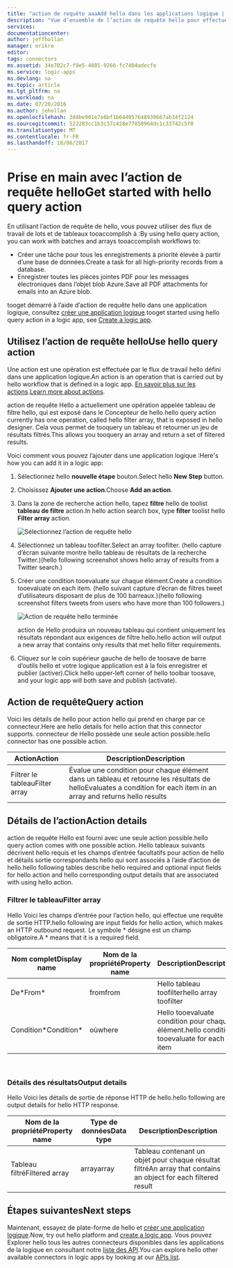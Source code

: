 ```yaml
---
title: "action de requête aaaAdd hello dans les applications logique | Documents Microsoft"
description: "Vue d’ensemble de l’action de requête hello pour effectuer des actions comme tableau de filtre."
services: 
documentationcenter: 
author: jeffhollan
manager: erikre
editor: 
tags: connectors
ms.assetid: 34e702c7-f9e5-4885-9266-fc7404adecfe
ms.service: logic-apps
ms.devlang: na
ms.topic: article
ms.tgt_pltfrm: na
ms.workload: na
ms.date: 07/20/2016
ms.author: jehollan
ms.openlocfilehash: 3d4be901e7e6bf1b644057648930667ab34f2124
ms.sourcegitcommit: 523283cc1b3c37c428e77850964dc1c33742c5f0
ms.translationtype: MT
ms.contentlocale: fr-FR
ms.lasthandoff: 10/06/2017
---
```

# <a name="get-started-with-hello-query-action"></a><span data-ttu-id="f564e-103">Prise en main avec l’action de requête hello</span><span class="sxs-lookup"><span data-stu-id="f564e-103">Get started with hello query action</span></span>
<span data-ttu-id="f564e-104">En utilisant l’action de requête de hello, vous pouvez utiliser des flux de travail de lots et de tableaux tooaccomplish à :</span><span class="sxs-lookup"><span data-stu-id="f564e-104">By using hello query action, you can work with batches and arrays tooaccomplish workflows to:</span></span>

* <span data-ttu-id="f564e-105">Créer une tâche pour tous les enregistrements à priorité élevée à partir d’une base de données.</span><span class="sxs-lookup"><span data-stu-id="f564e-105">Create a task for all high-priority records from a database.</span></span>
* <span data-ttu-id="f564e-106">Enregistrer toutes les pièces jointes PDF pour les messages électroniques dans l’objet blob Azure.</span><span class="sxs-lookup"><span data-stu-id="f564e-106">Save all PDF attachments for emails into an Azure blob.</span></span>

<span data-ttu-id="f564e-107">tooget démarré à l’aide d’action de requête hello dans une application logique, consultez [créer une application logique](../logic-apps/logic-apps-create-a-logic-app.md).</span><span class="sxs-lookup"><span data-stu-id="f564e-107">tooget started using hello query action in a logic app, see [Create a logic app](../logic-apps/logic-apps-create-a-logic-app.md).</span></span>

## <a name="use-hello-query-action"></a><span data-ttu-id="f564e-108">Utilisez l’action de requête hello</span><span class="sxs-lookup"><span data-stu-id="f564e-108">Use hello query action</span></span>
<span data-ttu-id="f564e-109">Une action est une opération est effectuée par le flux de travail hello défini dans une application logique.</span><span class="sxs-lookup"><span data-stu-id="f564e-109">An action is an operation that is carried out by hello workflow that is defined in a logic app.</span></span> <span data-ttu-id="f564e-110">[En savoir plus sur les actions](connectors-overview.md).</span><span class="sxs-lookup"><span data-stu-id="f564e-110">[Learn more about actions](connectors-overview.md).</span></span>  

<span data-ttu-id="f564e-111">action de requête Hello a actuellement une opération appelée tableau de filtre hello, qui est exposé dans le Concepteur de hello.</span><span class="sxs-lookup"><span data-stu-id="f564e-111">hello query action currently has one operation, called hello filter array, that is exposed in hello designer.</span></span> <span data-ttu-id="f564e-112">Cela vous permet de tooquery un tableau et retourner un jeu de résultats filtrés.</span><span class="sxs-lookup"><span data-stu-id="f564e-112">This allows you tooquery an array and return a set of filtered results.</span></span>

<span data-ttu-id="f564e-113">Voici comment vous pouvez l’ajouter dans une application logique :</span><span class="sxs-lookup"><span data-stu-id="f564e-113">Here's how you can add it in a logic app:</span></span>

1. <span data-ttu-id="f564e-114">Sélectionnez hello **nouvelle étape** bouton.</span><span class="sxs-lookup"><span data-stu-id="f564e-114">Select hello **New Step** button.</span></span>
2. <span data-ttu-id="f564e-115">Choisissez **Ajouter une action**.</span><span class="sxs-lookup"><span data-stu-id="f564e-115">Choose **Add an action**.</span></span>
3. <span data-ttu-id="f564e-116">Dans la zone de recherche action hello, tapez **filtre** hello de toolist **tableau de filtre** action.</span><span class="sxs-lookup"><span data-stu-id="f564e-116">In hello action search box, type **filter** toolist hello **Filter array** action.</span></span>
   
    ![Sélectionnez l’action de requête hello](./media/connectors-native-query/using-action-1.png)
4. <span data-ttu-id="f564e-118">Sélectionnez un tableau toofilter.</span><span class="sxs-lookup"><span data-stu-id="f564e-118">Select an array toofilter.</span></span> <span data-ttu-id="f564e-119">(hello capture d’écran suivante montre hello tableau de résultats de la recherche Twitter.)</span><span class="sxs-lookup"><span data-stu-id="f564e-119">(hello following screenshot shows hello array of results from a Twitter search.)</span></span>
5. <span data-ttu-id="f564e-120">Créer une condition tooevaluate sur chaque élément.</span><span class="sxs-lookup"><span data-stu-id="f564e-120">Create a condition tooevaluate on each item.</span></span> <span data-ttu-id="f564e-121">(hello suivant capture d’écran de filtres tweet d’utilisateurs disposant de plus de 100 barreaux.)</span><span class="sxs-lookup"><span data-stu-id="f564e-121">(hello following screenshot filters tweets from users who have more than 100 followers.)</span></span>
   
    ![Action de requête hello terminée](./media/connectors-native-query/using-action-2.png)
   
    <span data-ttu-id="f564e-123">action de Hello produira un nouveau tableau qui contient uniquement les résultats répondant aux exigences de filtre hello.</span><span class="sxs-lookup"><span data-stu-id="f564e-123">hello action will output a new array that contains only results that met hello filter requirements.</span></span>
6. <span data-ttu-id="f564e-124">Cliquez sur le coin supérieur gauche de hello de toosave de barre d’outils hello et votre logique application est à la fois enregistrer et publier (activer).</span><span class="sxs-lookup"><span data-stu-id="f564e-124">Click hello upper-left corner of hello toolbar toosave, and your logic app will both save and publish (activate).</span></span>

## <a name="query-action"></a><span data-ttu-id="f564e-125">Action de requête</span><span class="sxs-lookup"><span data-stu-id="f564e-125">Query action</span></span>
<span data-ttu-id="f564e-126">Voici les détails de hello pour action hello qui prend en charge par ce connecteur.</span><span class="sxs-lookup"><span data-stu-id="f564e-126">Here are hello details for hello action that this connector supports.</span></span> <span data-ttu-id="f564e-127">connecteur de Hello possède une seule action possible.</span><span class="sxs-lookup"><span data-stu-id="f564e-127">hello connector has one possible action.</span></span>

| <span data-ttu-id="f564e-128">Action</span><span class="sxs-lookup"><span data-stu-id="f564e-128">Action</span></span> | <span data-ttu-id="f564e-129">Description</span><span class="sxs-lookup"><span data-stu-id="f564e-129">Description</span></span> |
| --- | --- |
| <span data-ttu-id="f564e-130">Filtrer le tableau</span><span class="sxs-lookup"><span data-stu-id="f564e-130">Filter array</span></span> |<span data-ttu-id="f564e-131">Évalue une condition pour chaque élément dans un tableau et retourne les résultats de hello</span><span class="sxs-lookup"><span data-stu-id="f564e-131">Evaluates a condition for each item in an array and returns hello results</span></span> |

## <a name="action-details"></a><span data-ttu-id="f564e-132">Détails de l’action</span><span class="sxs-lookup"><span data-stu-id="f564e-132">Action details</span></span>
<span data-ttu-id="f564e-133">action de requête Hello est fourni avec une seule action possible.</span><span class="sxs-lookup"><span data-stu-id="f564e-133">hello query action comes with one possible action.</span></span> <span data-ttu-id="f564e-134">Hello tableaux suivants décrivent hello requis et les champs d’entrée facultatifs pour action de hello et détails sortie correspondants hello qui sont associés à l’aide d’action de hello.</span><span class="sxs-lookup"><span data-stu-id="f564e-134">hello following tables describe hello required and optional input fields for hello action and hello corresponding output details that are associated with using hello action.</span></span>

### <a name="filter-array"></a><span data-ttu-id="f564e-135">Filtrer le tableau</span><span class="sxs-lookup"><span data-stu-id="f564e-135">Filter array</span></span>
<span data-ttu-id="f564e-136">Hello Voici les champs d’entrée pour l’action hello, qui effectue une requête de sortie HTTP.</span><span class="sxs-lookup"><span data-stu-id="f564e-136">hello following are input fields for hello action, which makes an HTTP outbound request.</span></span>
<span data-ttu-id="f564e-137">Le symbole * désigne est un champ obligatoire.</span><span class="sxs-lookup"><span data-stu-id="f564e-137">A * means that it is a required field.</span></span>

| <span data-ttu-id="f564e-138">Nom complet</span><span class="sxs-lookup"><span data-stu-id="f564e-138">Display name</span></span> | <span data-ttu-id="f564e-139">Nom de la propriété</span><span class="sxs-lookup"><span data-stu-id="f564e-139">Property name</span></span> | <span data-ttu-id="f564e-140">Description</span><span class="sxs-lookup"><span data-stu-id="f564e-140">Description</span></span> |
| --- | --- | --- |
| <span data-ttu-id="f564e-141">De*</span><span class="sxs-lookup"><span data-stu-id="f564e-141">From*</span></span> |<span data-ttu-id="f564e-142">from</span><span class="sxs-lookup"><span data-stu-id="f564e-142">from</span></span> |<span data-ttu-id="f564e-143">Hello tableau toofilter</span><span class="sxs-lookup"><span data-stu-id="f564e-143">hello array toofilter</span></span> |
| <span data-ttu-id="f564e-144">Condition*</span><span class="sxs-lookup"><span data-stu-id="f564e-144">Condition*</span></span> |<span data-ttu-id="f564e-145">où</span><span class="sxs-lookup"><span data-stu-id="f564e-145">where</span></span> |<span data-ttu-id="f564e-146">Hello tooevaluate condition pour chaque élément.</span><span class="sxs-lookup"><span data-stu-id="f564e-146">hello condition tooevaluate for each item</span></span> |

<br>

### <a name="output-details"></a><span data-ttu-id="f564e-147">Détails des résultats</span><span class="sxs-lookup"><span data-stu-id="f564e-147">Output details</span></span>
<span data-ttu-id="f564e-148">Hello Voici les détails de sortie de réponse HTTP de hello.</span><span class="sxs-lookup"><span data-stu-id="f564e-148">hello following are output details for hello HTTP response.</span></span>

| <span data-ttu-id="f564e-149">Nom de la propriété</span><span class="sxs-lookup"><span data-stu-id="f564e-149">Property name</span></span> | <span data-ttu-id="f564e-150">Type de données</span><span class="sxs-lookup"><span data-stu-id="f564e-150">Data type</span></span> | <span data-ttu-id="f564e-151">Description</span><span class="sxs-lookup"><span data-stu-id="f564e-151">Description</span></span> |
| --- | --- | --- |
| <span data-ttu-id="f564e-152">Tableau filtré</span><span class="sxs-lookup"><span data-stu-id="f564e-152">Filtered array</span></span> |<span data-ttu-id="f564e-153">array</span><span class="sxs-lookup"><span data-stu-id="f564e-153">array</span></span> |<span data-ttu-id="f564e-154">Tableau contenant un objet pour chaque résultat filtré</span><span class="sxs-lookup"><span data-stu-id="f564e-154">An array that contains an object for each filtered result</span></span> |

## <a name="next-steps"></a><span data-ttu-id="f564e-155">Étapes suivantes</span><span class="sxs-lookup"><span data-stu-id="f564e-155">Next steps</span></span>
<span data-ttu-id="f564e-156">Maintenant, essayez de plate-forme de hello et [créer une application logique](../logic-apps/logic-apps-create-a-logic-app.md).</span><span class="sxs-lookup"><span data-stu-id="f564e-156">Now, try out hello platform and [create a logic app](../logic-apps/logic-apps-create-a-logic-app.md).</span></span> <span data-ttu-id="f564e-157">Vous pouvez Explorer hello tous les autres connecteurs disponibles dans les applications de la logique en consultant notre [liste des API](apis-list.md).</span><span class="sxs-lookup"><span data-stu-id="f564e-157">You can explore hello other available connectors in logic apps by looking at our [APIs list](apis-list.md).</span></span>

